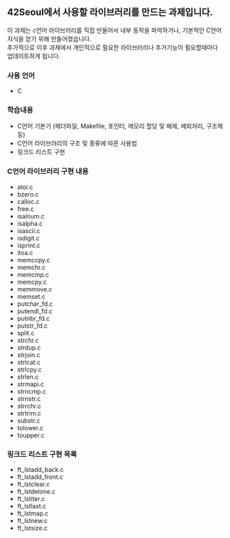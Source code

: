 ## 42Seoul에서 사용할 라이브러리를 만드는 과제입니다.<br/>
이 과제는 c언어 라이브러리를 직접 만들어서 내부 동작을 파악하거나, 기본적인 C언어 지식을 얻기 위해 만들어졌습니다.<br/>
추가적으로 이후 과제에서 개인적으로 필요한 라이브러리나 추가기능이 필요할때마다 업데이트하게 됩니다.<br/>

### 사용 언어
- C

### 학습내용
- C언어 기본기 (헤더파일, Makefile, 포인터, 메모리 할당 및 해제, 예외처리, 구조체 등)
- C언어 라이브러리의 구조 및 종류에 따른 사용법
- 링크드 리스트 구현
### C언어 라이브러리 구현 내용
- atoi.c
- bzero.c
- calloc.c
- free.c
- isalnum.c
- isalpha.c
- isascii.c
- isdigit.c
- isprint.c
- itoa.c
- memccpy.c
- memchr.c
- memcmp.c
- memcpy.c
- memmove.c
- memset.c
- putchar_fd.c
- putendl_fd.c
- putnbr_fd.c
- putstr_fd.c
- split.c
- strchr.c
- strdup.c
- strjoin.c
- strlcat.c
- strlcpy.c
- strlen.c
- strmapi.c
- strncmp.c
- strnstr.c
- strrchr.c
- strtrim.c
- substr.c
- tolower.c
- toupper.c
### 링크드 리스트 구현 목록
- ft_lstadd_back.c
- ft_lstadd_front.c
- ft_lstclear.c
- ft_lstdelone.c
- ft_lstiter.c
- ft_lstlast.c
- ft_lstmap.c
- ft_lstnew.c
- ft_lstsize.c
